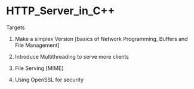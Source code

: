 # HTTP_Server_in_C++


Targets

1. Make a simplex Version [basics of Network Programming, Buffers and File Management]

2. Introduce Multithreading to serve more clients

3. File Serving [MIME]

4. Using OpenSSL for security
